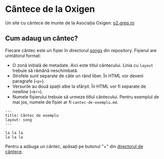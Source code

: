 Cântece de la Oxigen
====================

Un site cu cântece de munte de la Asociația Oxigen: [o2.grep.ro](http://o2.grep.ro/)


Cum adaug un cântec?
--------------------
Fiecare cântec este un fișier în directorul [songs](https://github.com/mgax/o2-songs/tree/gh-pages/songs) din repository. Fișierul are următorul format:

* O zonă inițială de metadate. Aici este titlul cântecului. Linia cu `layout` trebuie să rămână neschimbată.
* Strofele sunt separate de câte un rând liber. În HTML vor deveni paragrafe (`<p>`).
* Versurile au două spații albe la sfârșit. În HTML vor fi separate de newline (`<br>`).
* Numele fișierului trebuie să urmeze titlul cântecului. Pentru exemplul de mai jos, numele de fișier ar fi `cantec-de-exemplu.md`.

```
---
title: Cântec de exemplu
layout: song
---

la la la  
la la la  
```

Pentru a adăuga un cântec, apăsați pe butonul "+" din [directorul de cântece](https://github.com/mgax/o2-songs/tree/gh-pages/songs).
